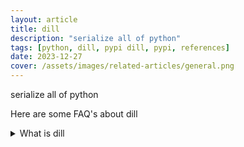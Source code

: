 ```yaml
---
layout: article
title: dill
description: "serialize all of python"
tags: [python, dill, pypi dill, pypi, references]
date: 2023-12-27
cover: /assets/images/related-articles/general.png
---
```


serialize all of python

Here are some FAQ's about dill
<details>
<summary>What is dill</summary>
serialize all of python
</details>

